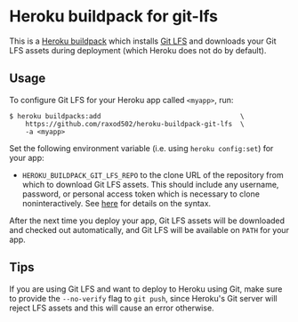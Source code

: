 # Heroku buildpack for git-lfs

This is a [Heroku buildpack][buildpacks] which installs [Git
LFS][git-lfs] and downloads your Git LFS assets during deployment
(which Heroku does not do by default).

## Usage

To configure Git LFS for your Heroku app called `<myapp>`, run:

    $ heroku buildpacks:add                                   \
        https://github.com/raxod502/heroku-buildpack-git-lfs  \
        -a <myapp>

Set the following environment variable (i.e. using `heroku
config:set`) for your app:

* `HEROKU_BUILDPACK_GIT_LFS_REPO` to the clone URL of the repository
  from which to download Git LFS assets. This should include any
  username, password, or personal access token which is necessary to
  clone noninteractively. See [here][noninteractive-clone] for
  details on the syntax.

After the next time you deploy your app, Git LFS assets will be
downloaded and checked out automatically, and Git LFS will be
available on `PATH` for your app.

## Tips

If you are using Git LFS and want to deploy to Heroku using Git, make
sure to provide the `--no-verify` flag to `git push`, since Heroku's
Git server will reject LFS assets and this will cause an error
otherwise.

[buildpacks]: https://devcenter.heroku.com/articles/buildpacks
[git-lfs]: https://git-lfs.github.com/
[heroku-buildpack-apt]: https://github.com/heroku/heroku-buildpack-apt
[noninteractive-clone]: https://stackoverflow.com/a/50193010/3538165

